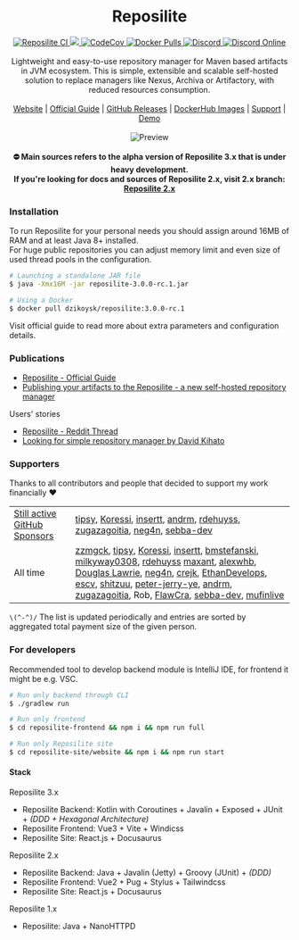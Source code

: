 ﻿<div align="center">
 <h1>Reposilite</h1>
 <div>
  <a href="https://github.com/dzikoysk/reposilite/actions/workflows/gradle.yml">
   <img alt="Reposilite CI" src="https://github.com/dzikoysk/reposilite/actions/workflows/gradle.yml/badge.svg" />
  </a>
  <a href="https://github.com/dzikoysk/reposilite/releases">
   <img src="https://maven.reposilite.com/api/badge/latest/releases/org/panda-lang/reposilite?color=40c14a&name=Reposilite&prefix=v" />
  </a>
  <a href="https://codecov.io/gh/dzikoysk/reposilite">
   <img alt="CodeCov" src="https://codecov.io/gh/dzikoysk/reposilite/branch/main/graph/badge.svg?token=9flNHTSJpp" />
  </a>
  <a href="https://hub.docker.com/r/dzikoysk/reposilite">
   <img alt="Docker Pulls" src="https://img.shields.io/docker/pulls/dzikoysk/reposilite.svg?label=pulls&logo=docker" />
  </a>
  <!--
  <a href="(https://www.codefactor.io/repository/github/dzikoysk/reposilite/overview/main">
   <img alt="CodeFactor" src="https://www.codefactor.io/repository/github/dzikoysk/reposilite/badge/main" />
  </a>
  -->
  <a href="https://discord.gg/qGRqmGjUFX">
   <img alt="Discord" src="https://img.shields.io/badge/discord-reposilite-738bd7.svg?style=square" />
  </a>
  <a href="https://discord.gg/qGRqmGjUFX">
   <img alt="Discord Online" src="https://img.shields.io/discord/204728244434501632.svg" />
  </a>
 </div>
 <br>
 <div>
  Lightweight and easy-to-use repository manager for Maven based artifacts in JVM ecosystem. 
This is simple, extensible and scalable self-hosted solution to replace managers like Nexus, Archiva or Artifactory, with reduced resources consumption. 
 </div>
 <br>
 <div>
  <a href="https://reposilite.com">Website</a>
  |
  <a href="https://reposilite.com/guide/about">Official Guide</a>
  |
  <a href="https://github.com/dzikoysk/reposilite/releases">GitHub Releases</a>
  |
  <a href="https://hub.docker.com/r/dzikoysk/reposilite">DockerHub Images</a>
  |
  <a href="https://panda-lang.org/support">Support</a>
  |
  <a href="https://maven.reposilite.com">Demo</a>
 </div>
 <br>
 <img alt="Preview" src="https://user-images.githubusercontent.com/4235722/133891983-966e5c6d-97b1-48cc-b754-6e88117ee4f7.png" />
 <br>
 <br>
 <strong>
   ⛔ Main sources refers to the alpha version of Reposilite 3.x that is under heavy development.
  <br>
  If you're looking for docs and sources of Reposilite 2.x, visit 2.x branch: <a href="https://github.com/dzikoysk/reposilite/tree/2.x">Reposilite 2.x</a>
 </strong>
</div>

### Installation
To run Reposilite for your personal needs you should assign around 16MB of RAM and at least Java 8+ installed. <br>
For huge public repositories you can adjust memory limit and even size of used thread pools in the configuration.

```bash
# Launching a standalone JAR file
$ java -Xmx16M -jar reposilite-3.0.0-rc.1.jar

# Using a Docker
$ docker pull dzikoysk/reposilite:3.0.0-rc.1
```

Visit official guide to read more about extra parameters and configuration details.

### Publications
* [Reposilite - Official Guide](https://reposilite.com/guide/about)
* [Publishing your artifacts to the Reposilite - a new self-hosted repository manager ](https://dev.to/dzikoysk/publishing-your-artifacts-to-the-reposilite-a-new-self-hosted-repository-manager-3n0h)

Users' stories

* [Reposilite - Reddit Thread](https://www.reddit.com/r/java/comments/k8i2m0/reposilite_alternative_lightweight_maven/)
* [Looking for simple repository manager by David Kihato](https://kihats.medium.com/custom-self-hosted-maven-repository-cbb778031f68)

### Supporters
Thanks to all contributors and people that decided to support my work financially ❤️

<table>
 <tr>
  <td>
   <a href="https://github.com/sponsors/dzikoysk">Still active GitHub Sponsors</a>
  </td>
  <td>
    <a href="https://github.com/tipsy">tipsy</a>, 
    <a href="https://github.com/Koressi">Koressi</a>,
    <a href="https://github.com/insertt">insertt</a>, 
    <a href="https://github.com/andrm">andrm</a>, 
    <a href="https://github.com/rdehuyss">rdehuyss</a>,
    <a href="https://github.com/zugazagoitia">zugazagoitia</a>,
    <a href="https://github.com/neg4n">neg4n</a>, 
    <a href="https://github.com/sebba-dev">sebba-dev</a>
  </td>
 </tr>
 <tr>
  <td>All time</td>
  <td>
   <a href="https://github.com/zzmgck">zzmgck</a>, 
   <a href="https://github.com/tipsy">tipsy</a>, 
   <a href="https://github.com/Koressi">Koressi</a>,
   <a href="https://github.com/insertt">insertt</a>, 
   <a href="https://github.com/insertt">bmstefanski</a>, 
   <a href="https://github.com/milkyway0308">milkyway0308</a>,
   <a href="https://github.com/rdehuyss">rdehuyss</a>
   <a href="https://github.com/maxant">maxant</a>,
   <a href="https://github.com/alexwhb">alexwhb</a>, 
   <a href="https://github.com/kay">Douglas Lawrie</a>,
   <a href="https://github.com/neg4n">neg4n</a>,
   <a href="https://github.com/crejk">crejk</a>,
   <a href="https://github.com/EthanDevelops">EthanDevelops</a>, 
   <a href="https://github.com/escv">escv</a>,
   <a href="https://github.com/shitzuu">shitzuu</a>,
   <a href="https://github.com/peter-jerry-ye">peter-jerry-ye</a>,
   <a href="https://github.com/andrm">andrm</a>,
   <a href="https://github.com/zugazagoitia">zugazagoitia</a>,
   Rob,
   <a href="https://github.com/FlawCra">FlawCra</a>,
   <a href="https://github.com/sebba-dev">sebba-dev</a>,
   <a href="https://github.com/mufinlive">mufinlive</a>
  </td>
 </tr>
</table>

`\(^-^)/` The list is updated periodically and entries are sorted by aggregated total payment size of the given person.

### For developers

Recommended tool to develop backend module is IntelliJ IDE, for frontend it might be e.g. VSC.

```bash
# Run only backend through CLI
$ ./gradlew run

# Run only frontend
$ cd reposilite-frontend && npm i && npm run full

# Run only Reposilite site
$ cd reposilite-site/website && npm i && npm run start
```

#### Stack

Reposilite 3.x
* Reposilite Backend: Kotlin with Coroutines + Javalin + Exposed + JUnit + _(DDD + Hexagonal Architecture)_
* Reposilite Frontend: Vue3 + Vite + Windicss
* Reposilite Site: React.js + Docusaurus

Reposilite 2.x
* Reposilite Backend: Java + Javalin (Jetty) + Groovy (JUnit) + _(DDD)_
* Reposilite Frontend: Vue2 + Pug + Stylus + Tailwindcss
* Reposilite Site: React.js + Docusaurus

Reposilite 1.x
* Reposilite: Java + NanoHTTPD
